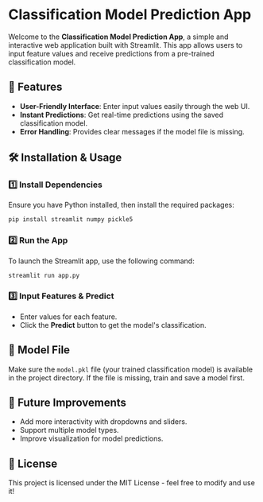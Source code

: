 # Classification Model Prediction App

Welcome to the **Classification Model Prediction App**, a simple and interactive web application built with Streamlit. This app allows users to input feature values and receive predictions from a pre-trained classification model.

## 🚀 Features
- **User-Friendly Interface**: Enter input values easily through the web UI.
- **Instant Predictions**: Get real-time predictions using the saved classification model.
- **Error Handling**: Provides clear messages if the model file is missing.

## 🛠️ Installation & Usage
### 1️⃣ Install Dependencies
Ensure you have Python installed, then install the required packages:
```bash
pip install streamlit numpy pickle5
```

### 2️⃣ Run the App
To launch the Streamlit app, use the following command:
```bash
streamlit run app.py
```

### 3️⃣ Input Features & Predict
- Enter values for each feature.
- Click the **Predict** button to get the model's classification.

## 📂 Model File
Make sure the `model.pkl` file (your trained classification model) is available in the project directory. If the file is missing, train and save a model first.

## 🔗 Future Improvements
- Add more interactivity with dropdowns and sliders.
- Support multiple model types.
- Improve visualization for model predictions.

## 📜 License
This project is licensed under the MIT License - feel free to modify and use it!


